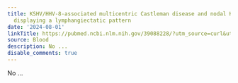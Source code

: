 ```yaml
---
title: KSHV/HHV-8-associated multicentric Castleman disease and nodal Kaposi sarcoma
  displaying a lymphangiectatic pattern
date: '2024-08-01'
linkTitle: https://pubmed.ncbi.nlm.nih.gov/39088228/?utm_source=curl&utm_medium=rss&utm_campaign=journals&utm_content=7603509&fc=None&ff=20240802182223&v=2.18.0.post9+e462414
source: Blood
description: No ...
disable_comments: true
---
```

No ...